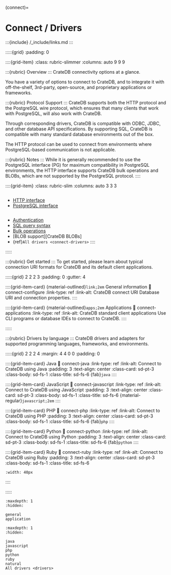 (connect)=
# Connect / Drivers

:::{include} /_include/links.md
:::

:::::{grid}
:padding: 0

::::{grid-item}
:class: rubric-slimmer
:columns: auto 9 9 9


:::{rubric} Overview
:::
CrateDB connectivity options at a glance.

You have a variety of options to connect to CrateDB, and to integrate it with
off-the-shelf, 3rd-party, open-source, and proprietary applications or frameworks.

:::{rubric} Protocol Support
:::
CrateDB supports both the HTTP protocol and the PostgreSQL wire protocol,
which ensures that many clients that work with PostgreSQL, will also work with
CrateDB.

Through corresponding drivers, CrateDB is compatible with ODBC,
JDBC, and other database API specifications. By supporting SQL, CrateDB is
compatible with many standard database environments out of the box.

The HTTP protocol can be used to connect from environments where
PostgreSQL-based communication is not applicable.

:::{rubric} Notes
:::
While it is generally recommended to use the PostgreSQL interface (PG) for maximum
compatibility in PostgreSQL environments, the HTTP interface supports CrateDB
bulk operations and BLOBs, which are not supported by the PostgreSQL
protocol.
::::


::::{grid-item}
:class: rubric-slim
:columns: auto 3 3 3

```{rubric} Reference
```
- [HTTP interface]
- [PostgreSQL interface]

```{rubric} Related
```
- [Authentication]
- [SQL query syntax]
- [Bulk operations]
- [BLOB support][CrateDB BLOBs]
- {ref}`All drivers <connect-drivers>`
::::

:::::


:::{rubric} Get started
:::
To get started,
please learn about typical connection URI formats for CrateDB and its
default client applications.

:::::{grid} 2 2 2 3
:padding: 0
:gutter: 4

::::{grid-item-card} {material-outlined}`link;2em` General information
:link: connect-configure
:link-type: ref
:link-alt: CrateDB connect URI
Database URI and connection properties.
::::

::::{grid-item-card} {material-outlined}`apps;2em` Applications
:link: connect-applications
:link-type: ref
:link-alt: CrateDB standard client applications
Use CLI programs or database IDEs to connect to CrateDB.
::::

:::::


:::{rubric} Drivers by language
:::
CrateDB drivers and adapters for supported programming languages, frameworks, and environments.

:::::{grid} 2 2 2 4
:margin: 4 4 0 0
:padding: 0

::::{grid-item-card} Java
:link: connect-java
:link-type: ref
:link-alt: Connect to CrateDB using Java
:padding: 3
:text-align: center
:class-card: sd-pt-3
:class-body: sd-fs-1
:class-title: sd-fs-6
{fab}`java`
::::

::::{grid-item-card} JavaScript
:link: connect-javascript
:link-type: ref
:link-alt: Connect to CrateDB using JavaScript
:padding: 3
:text-align: center
:class-card: sd-pt-3
:class-body: sd-fs-1
:class-title: sd-fs-6
{material-regular}`javascript;2em`
::::

::::{grid-item-card} PHP
:link: connect-php
:link-type: ref
:link-alt: Connect to CrateDB using PHP
:padding: 3
:text-align: center
:class-card: sd-pt-3
:class-body: sd-fs-1
:class-title: sd-fs-6
{fab}`php`
::::

::::{grid-item-card} Python
:link: connect-python
:link-type: ref
:link-alt: Connect to CrateDB using Python
:padding: 3
:text-align: center
:class-card: sd-pt-3
:class-body: sd-fs-1
:class-title: sd-fs-6
{fab}`python`
::::

::::{grid-item-card} Ruby
:link: connect-ruby
:link-type: ref
:link-alt: Connect to CrateDB using Ruby
:padding: 3
:text-align: center
:class-card: sd-pt-3
:class-body: sd-fs-1
:class-title: sd-fs-6

```{image} /_assets/icon/ruby-logo.svg
:width: 40px
```

::::

:::::


```{toctree}
:maxdepth: 1
:hidden:

general
application
```

```{toctree}
:maxdepth: 1
:hidden:

java
javascript
php
python
ruby
natural
All drivers <drivers>
```


[Authentication]: inv:crate-reference:*:label#admin_auth
[Bulk operations]: inv:crate-reference:*:label#http-bulk-ops
[HTTP interface]: inv:crate-reference:*:label#interface-http
[PostgreSQL interface]: inv:crate-reference:*:label#interface-postgresql
[SQL query syntax]: inv:crate-reference:*:label#sql
